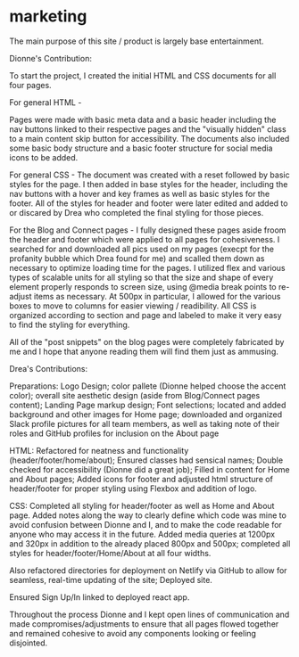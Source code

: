 # marketing

The main purpose of this site / product is largely base entertainment.

Dionne's Contribution:

To start the project, I created the initial HTML and CSS documents for all four pages.

For general HTML -

 Pages were made with basic meta data and a basic header including the nav buttons linked to their respective pages and the "visually hidden" class to a main content skip button for accessibility. The documents also included some basic body structure and a basic footer structure for social media icons to be added.

For general CSS -
 The document was created with a reset followed by basic styles for the page. I then added in base styles for the header, including the nav buttons with a hover and key frames as well as basic styles for the footer. All of the styles for header and footer were later edited and added to or discared by Drea who completed the final styling for those pieces.

For the Blog and Connect pages -
 I fully designed these pages aside froom the header and footer which were applied to all pages for cohesiveness. I searched for and downloaded all pics used on my pages (execpt for the profanity bubble which Drea found for me) and scalled them down as necessary to optimize loading time for the pages. I utilized flex and various types of scalable units for all styling so that the size and shape of every element properly responds to screen size, using @media break points to re-adjust items as necessary. At 500px in particular, I allowed for the various boxes to move to columns for easier viewing / readibility. All CSS is organized according to section and page and labeled to make it very easy to find the styling for everything.

 All of the "post snippets" on the blog pages were completely fabricated by me and I hope that anyone reading them will find them just as ammusing.

Drea's Contributions:

  Preparations: Logo Design; color pallete (Dionne helped choose the accent color); overall site aesthetic design (aside from Blog/Connect pages content); Landing Page markup design; Font selections; located and added background and other images for Home page; downloaded and organized Slack profile pictures for all team members, as well as taking note of their roles and GitHub profiles for inclusion on the About page

  HTML: Refactored for neatness and functionality (header/footer/home/about); Ensured classes had sensical names; Double checked for accessibility (Dionne did a great job); Filled in content for Home and About pages; Added icons for footer and adjusted html structure of header/footer for proper styling using Flexbox and addition of logo.

  CSS: Completed all styling for header/footer as well as Home and About page. Added notes along the way to clearly define which code was mine to avoid confusion between Dionne and I, and to make the code readable for anyone who may access it in the future. Added media queries at 1200px and 320px in addition to the already placed 800px and 500px; completed all styles for header/footer/Home/About at all four widths.

  Also refactored directories for deployment on Netlify via GitHub to allow for seamless, real-time updating of the site; Deployed site.

  Ensured Sign Up/In linked to deployed react app.

  Throughout the process Dionne and I kept open lines of communication and made compromises/adjustments to ensure that all pages flowed together and remained cohesive to avoid any components looking or feeling disjointed. 
